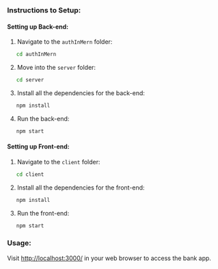 ### Instructions to Setup:

#### Setting up Back-end:

1. Navigate to the `authInMern` folder:

```bash
   cd authInMern
```

2. Move into the `server` folder:

```bash
   cd server
```

3. Install all the dependencies for the back-end:

```bash
   npm install
```

4. Run the back-end:

```bash
   npm start
```

#### Setting up Front-end:

1. Navigate to the `client` folder:

```bash
   cd client
```

2. Install all the dependencies for the front-end:

```bash
   npm install
```

3. Run the front-end:

```bash
   npm start
```

### Usage:

Visit [http://localhost:3000/](http://localhost:3000/) in your web browser to access the bank app.
